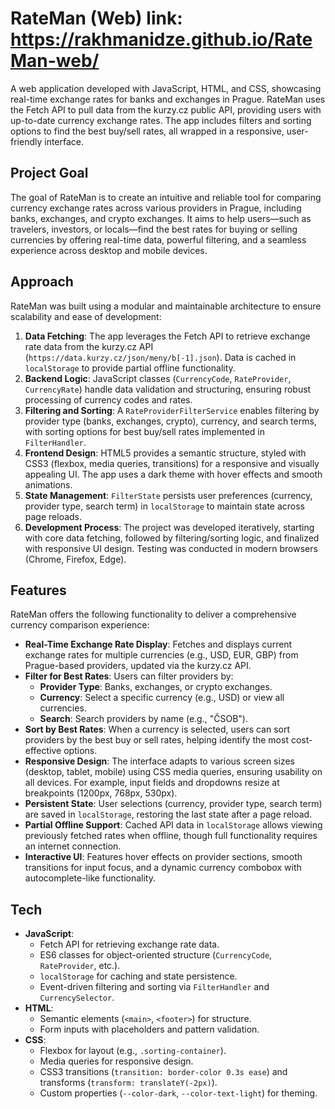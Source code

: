 # RateMan (Web) link: https://rakhmanidze.github.io/RateMan-web/

A web application developed with JavaScript, HTML, and CSS, showcasing real-time exchange rates for banks and exchanges in Prague. RateMan uses the Fetch API to pull data from the kurzy.cz public API, providing users with up-to-date currency exchange rates. The app includes filters and sorting options to find the best buy/sell rates, all wrapped in a responsive, user-friendly interface.

## Project Goal

The goal of RateMan is to create an intuitive and reliable tool for comparing currency exchange rates across various providers in Prague, including banks, exchanges, and crypto exchanges. It aims to help users—such as travelers, investors, or locals—find the best rates for buying or selling currencies by offering real-time data, powerful filtering, and a seamless experience across desktop and mobile devices.

## Approach

RateMan was built using a modular and maintainable architecture to ensure scalability and ease of development:

1. **Data Fetching**: The app leverages the Fetch API to retrieve exchange rate data from the kurzy.cz API (`https://data.kurzy.cz/json/meny/b[-1].json`). Data is cached in `localStorage` to provide partial offline functionality.
2. **Backend Logic**: JavaScript classes (`CurrencyCode`, `RateProvider`, `CurrencyRate`) handle data validation and structuring, ensuring robust processing of currency codes and rates.
3. **Filtering and Sorting**: A `RateProviderFilterService` enables filtering by provider type (banks, exchanges, crypto), currency, and search terms, with sorting options for best buy/sell rates implemented in `FilterHandler`.
4. **Frontend Design**: HTML5 provides a semantic structure, styled with CSS3 (flexbox, media queries, transitions) for a responsive and visually appealing UI. The app uses a dark theme with hover effects and smooth animations.
5. **State Management**: `FilterState` persists user preferences (currency, provider type, search term) in `localStorage` to maintain state across page reloads.
6. **Development Process**: The project was developed iteratively, starting with core data fetching, followed by filtering/sorting logic, and finalized with responsive UI design. Testing was conducted in modern browsers (Chrome, Firefox, Edge).

## Features

RateMan offers the following functionality to deliver a comprehensive currency comparison experience:

- **Real-Time Exchange Rate Display**: Fetches and displays current exchange rates for multiple currencies (e.g., USD, EUR, GBP) from Prague-based providers, updated via the kurzy.cz API.
- **Filter for Best Rates**: Users can filter providers by:
  - **Provider Type**: Banks, exchanges, or crypto exchanges.
  - **Currency**: Select a specific currency (e.g., USD) or view all currencies.
  - **Search**: Search providers by name (e.g., "ČSOB").
- **Sort by Best Rates**: When a currency is selected, users can sort providers by the best buy or sell rates, helping identify the most cost-effective options.
- **Responsive Design**: The interface adapts to various screen sizes (desktop, tablet, mobile) using CSS media queries, ensuring usability on all devices. For example, input fields and dropdowns resize at breakpoints (1200px, 768px, 530px).
- **Persistent State**: User selections (currency, provider type, search term) are saved in `localStorage`, restoring the last state after a page reload.
- **Partial Offline Support**: Cached API data in `localStorage` allows viewing previously fetched rates when offline, though full functionality requires an internet connection.
- **Interactive UI**: Features hover effects on provider sections, smooth transitions for input focus, and a dynamic currency combobox with autocomplete-like functionality.

## Tech

- **JavaScript**:
  - Fetch API for retrieving exchange rate data.
  - ES6 classes for object-oriented structure (`CurrencyCode`, `RateProvider`, etc.).
  - `localStorage` for caching and state persistence.
  - Event-driven filtering and sorting via `FilterHandler` and `CurrencySelector`.
- **HTML**:
  - Semantic elements (`<main>`, `<footer>`) for structure.
  - Form inputs with placeholders and pattern validation.
- **CSS**:
  - Flexbox for layout (e.g., `.sorting-container`).
  - Media queries for responsive design.
  - CSS3 transitions (`transition: border-color 0.3s ease`) and transforms (`transform: translateY(-2px)`).
  - Custom properties (`--color-dark`, `--color-text-light`) for theming.
